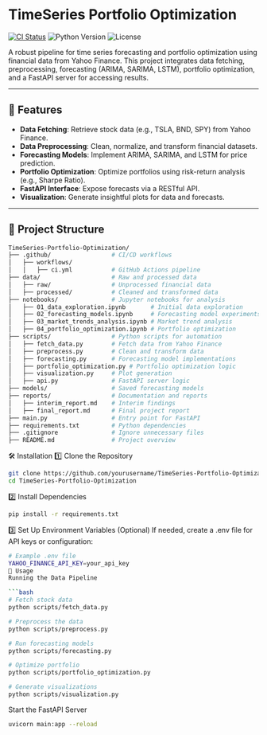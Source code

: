 # TimeSeries Portfolio Optimization

[![CI Status](https://github.com/yourusername/TimeSeries-Portfolio-Optimization/actions/workflows/ci.yml/badge.svg)](https://github.com/yourusername/TimeSeries-Portfolio-Optimization/actions)
![Python Version](https://img.shields.io/badge/python-3.10%2B-blue)
![License](https://img.shields.io/badge/license-MIT-green)

A robust pipeline for time series forecasting and portfolio optimization using financial data from Yahoo Finance. This project integrates data fetching, preprocessing, forecasting (ARIMA, SARIMA, LSTM), portfolio optimization, and a FastAPI server for accessing results.

---

## 🚀 Features

- **Data Fetching**: Retrieve stock data (e.g., TSLA, BND, SPY) from Yahoo Finance.
- **Data Preprocessing**: Clean, normalize, and transform financial datasets.
- **Forecasting Models**: Implement ARIMA, SARIMA, and LSTM for price prediction.
- **Portfolio Optimization**: Optimize portfolios using risk-return analysis (e.g., Sharpe Ratio).
- **FastAPI Interface**: Expose forecasts via a RESTful API.
- **Visualization**: Generate insightful plots for data and forecasts.

---

## 📁 Project Structure

```bash
TimeSeries-Portfolio-Optimization/
├── .github/                 # CI/CD workflows
│   ├── workflows/
│   │   ├── ci.yml           # GitHub Actions pipeline
├── data/                    # Raw and processed data
│   ├── raw/                 # Unprocessed financial data
│   ├── processed/           # Cleaned and transformed data
├── notebooks/               # Jupyter notebooks for analysis
│   ├── 01_data_exploration.ipynb       # Initial data exploration
│   ├── 02_forecasting_models.ipynb     # Forecasting model experiments
│   ├── 03_market_trends_analysis.ipynb # Market trend analysis
│   ├── 04_portfolio_optimization.ipynb # Portfolio optimization
├── scripts/                 # Python scripts for automation
│   ├── fetch_data.py        # Fetch data from Yahoo Finance
│   ├── preprocess.py        # Clean and transform data
│   ├── forecasting.py       # Forecasting model implementations
│   ├── portfolio_optimization.py # Portfolio optimization logic
│   ├── visualization.py     # Plot generation
│   ├── api.py               # FastAPI server logic
├── models/                  # Saved forecasting models
├── reports/                 # Documentation and reports
│   ├── interim_report.md    # Interim findings
│   ├── final_report.md      # Final project report
├── main.py                  # Entry point for FastAPI
├── requirements.txt         # Python dependencies
├── .gitignore               # Ignore unnecessary files
├── README.md                # Project overview

```

🛠 Installation
1️⃣ Clone the Repository

```bash 
git clone https://github.com/yourusername/TimeSeries-Portfolio-Optimization.git
cd TimeSeries-Portfolio-Optimization

```
2️⃣ Install Dependencies

``` bash
pip install -r requirements.txt

```
3️⃣ Set Up Environment Variables (Optional)
If needed, create a .env file for API keys or configuration:

```bash
# Example .env file
YAHOO_FINANCE_API_KEY=your_api_key
🚀 Usage
Running the Data Pipeline

```bash
# Fetch stock data
python scripts/fetch_data.py

# Preprocess the data
python scripts/preprocess.py

# Run forecasting models
python scripts/forecasting.py

# Optimize portfolio
python scripts/portfolio_optimization.py

# Generate visualizations
python scripts/visualization.py
```
Start the FastAPI Server

```bash
uvicorn main:app --reload